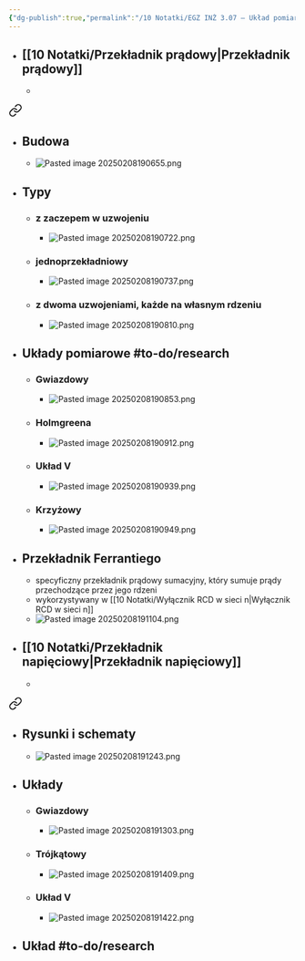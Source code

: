 ```yaml
---
{"dg-publish":true,"permalink":"/10 Notatki/EGZ INŻ 3.07 – Układ pomiarowy mocy czynnej w obwodzie jednofazowym z zastosowaniem przekładnika prądowego i napięciowego (schematy)/","tags":["wiedza/zettel"]}
---
```


* ## [[10 Notatki/Przekładnik prądowy\|Przekładnik prądowy]]
	* 
<div class="transclusion internal-embed is-loaded"><a class="markdown-embed-link" href="/10-notatki/przekladnik-pradowy/" aria-label="Open link"><svg xmlns="http://www.w3.org/2000/svg" width="24" height="24" viewBox="0 0 24 24" fill="none" stroke="currentColor" stroke-width="2" stroke-linecap="round" stroke-linejoin="round" class="svg-icon lucide-link"><path d="M10 13a5 5 0 0 0 7.54.54l3-3a5 5 0 0 0-7.07-7.07l-1.72 1.71"></path><path d="M14 11a5 5 0 0 0-7.54-.54l-3 3a5 5 0 0 0 7.07 7.07l1.71-1.71"></path></svg></a><div class="markdown-embed">




* ## Budowa
	* ![Pasted image 20250208190655.png](/img/user/80%20Zasoby/Pasted%20image%2020250208190655.png)
* ## Typy
	* ### z zaczepem w uzwojeniu
		* ![Pasted image 20250208190722.png](/img/user/80%20Zasoby/Pasted%20image%2020250208190722.png)
	* ### jednoprzekładniowy
		* ![Pasted image 20250208190737.png](/img/user/80%20Zasoby/Pasted%20image%2020250208190737.png)
	* ### z dwoma uzwojeniami, każde na własnym rdzeniu
		* ![Pasted image 20250208190810.png](/img/user/80%20Zasoby/Pasted%20image%2020250208190810.png)
* ## Układy pomiarowe #to-do/research 
	* ### Gwiazdowy
		* ![Pasted image 20250208190853.png](/img/user/80%20Zasoby/Pasted%20image%2020250208190853.png)
	* ### Holmgreena
		* ![Pasted image 20250208190912.png](/img/user/80%20Zasoby/Pasted%20image%2020250208190912.png)
	* ### Układ V
		* ![Pasted image 20250208190939.png](/img/user/80%20Zasoby/Pasted%20image%2020250208190939.png)
	* ### Krzyżowy
		* ![Pasted image 20250208190949.png](/img/user/80%20Zasoby/Pasted%20image%2020250208190949.png)
* ## Przekładnik Ferrantiego
	* specyficzny przekładnik prądowy sumacyjny, który sumuje prądy przechodzące przez jego rdzeni
	* wykorzystywany w [[10 Notatki/Wyłącznik RCD w sieci n\|Wyłącznik RCD w sieci n]]
	* ![Pasted image 20250208191104.png](/img/user/80%20Zasoby/Pasted%20image%2020250208191104.png)

</div></div>

* ## [[10 Notatki/Przekładnik napięciowy\|Przekładnik napięciowy]]
	* 
<div class="transclusion internal-embed is-loaded"><a class="markdown-embed-link" href="/10-notatki/przekladnik-napieciowy/" aria-label="Open link"><svg xmlns="http://www.w3.org/2000/svg" width="24" height="24" viewBox="0 0 24 24" fill="none" stroke="currentColor" stroke-width="2" stroke-linecap="round" stroke-linejoin="round" class="svg-icon lucide-link"><path d="M10 13a5 5 0 0 0 7.54.54l3-3a5 5 0 0 0-7.07-7.07l-1.72 1.71"></path><path d="M14 11a5 5 0 0 0-7.54-.54l-3 3a5 5 0 0 0 7.07 7.07l1.71-1.71"></path></svg></a><div class="markdown-embed">




* ## Rysunki i schematy
	* ![Pasted image 20250208191243.png](/img/user/80%20Zasoby/Pasted%20image%2020250208191243.png)
* ## Układy
	* ### Gwiazdowy
		* ![Pasted image 20250208191303.png](/img/user/80%20Zasoby/Pasted%20image%2020250208191303.png)
	* ### Trójkątowy
		* ![Pasted image 20250208191409.png](/img/user/80%20Zasoby/Pasted%20image%2020250208191409.png)
	* ### Układ V
		* ![Pasted image 20250208191422.png](/img/user/80%20Zasoby/Pasted%20image%2020250208191422.png)

</div></div>

* ## Układ #to-do/research 